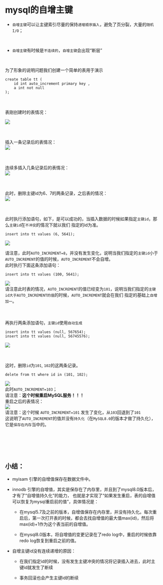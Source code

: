 
# mysql的自增主键

+ ```自增主键```可以让主键索引尽量的保持```递增顺序插入```，避免了页分裂，大量的```随机I/O```；
<br>

+ ```自增主键```有时候是```不连续的```，```自增主键```会出现“断层”
<br>

为了形象的说明问题我们创建一个简单的表用于演示
```mysql
create table tt (
    id int auto_increment primary key ,
    a int not null
);
```
<br>
<br>
表刚创建时的表情况：<br>   

![](.MySQL_images/表刚创建时.png)
<br>
<br>
<br>

插入一条记录后的表情况：<br>
![](.MySQL_images/插入一条记录后的表情况.png)
<br>
<br>
<br>

连续多插入几条记录后的表情况：<br>
![](.MySQL_images/多插入几条记录后的表情况.png)
<br>
<br>
<br>

此时，删除主键id为6、7的两条记录，之后表的情况：<br>
![](.MySQL_images/f4d8fb6d.png)
<br>
<br>
<br>

此时执行添加语句，如下，是可以成功的，当插入数据的时候如果指定```主键id```，那么```主键id```在```不冲突```的情况下就以我们
指定的id为准。
```mysql
insert into tt values (6, 5641);
```
![](.MySQL_images/af5df6b1.png)

请注意，此时```AUTO_INCREMENT=8```，并没有发生变化，说明当我们指定的```主键id```小于```AUTO_INCREMENT```的值的时候，```AUTO_INCREMENT```不会自增。
<br>
此时执行下面这条添加语句：<br>
```mysql
insert into tt values (100, 5641);
```
![](.MySQL_images/a3bd02af.png)
<br>
请注意此时表的情况，```AUTO_INCREMENT```的值已经变为```101```，说明当我们指定的```主键id大于AUTO_INCREMENT的值```的时候，```AUTO_INCREMENT```就会在我们
指定的基础上```自增加一```。
<br>
<br>
<br>
<br>
再执行两条添加语句，```主键id```使用```自动生成```
```mysql
insert into tt values (null, 567654);
insert into tt values (null, 56745576);
```
![](.MySQL_images/8b76b134.png)
<br>
<br>
<br>

这时，删除```id```为```101```, ```102```的这两条记录。
```mysql
delete from tt where id in (101, 102);
```
![](.MySQL_images/4b054538.png)
<br>
此时```AUTO_INCREMENT=103```；
<br>
请注意：**这个时候重启MySQL服务！！！**
<br>
重启之后的表情况：
<br>
![](.MySQL_images/c4fc70f3.png)
<br>
请注意：这个时候 ```AUTO_INCREMENT=101``` 发生了变化，从```103```回退到了```101```
<br>
这说明了```AUTO_INCREMENT```的值并没有```持久化```（在```MySQL8.0```的版本才做了持久化），它是```保存在内存```当中的。


<br>
<br>
<br>
<br>

## 小结：
+ myisam 引擎的自增值保存在数据文件中。

+ innodb 引擎的自增值，其实是保存在了内存里，并且到了mysql8.0版本后，才有了“自增值持久化”的能力，
  也就是才实现了“如果发生重启，表的自增值可以恢复为mysql重启前的值”，具体情况是：
  + 在mysql5.7及之前的版本，自增值保存在内存里，并没有持久化。每次重启后，第一次打开表的时候，都会去找自增值的最大值max(id)，然后将max(id)+1作为这个表当前的自增值。
  
  + 在mysql8.0版本，将自增值的变更记录在了redo log中，重启的时候依靠redo log恢复到重启之前的值。
  
  
+ 自增主键id没有连续递增的原因：
  + 在我们指定id的时候，没有发生主键冲突的情况将记录插入进去，此时主键id就发生了断续
  
  + 事务回滚也会产生主键id的断续

